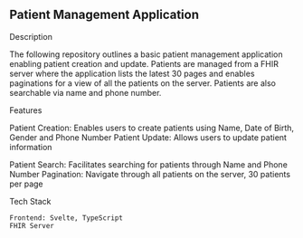 ## Patient Management Application

Description

The following repository outlines a basic patient management application enabling patient creation and update. Patients are managed from a FHIR server where the application lists the latest 30 pages and enables paginations for a view of all the patients on the server. Patients are also searchable via name and phone number.

Features

  Patient Creation: Enables users to create patients using Name, Date of Birth, Gender and Phone Number
  Patient Update: Allows users to update patient information
  
  Patient Search: Facilitates searching for patients through Name and Phone Number
  Pagination: Navigate through all patients on the server, 30 patients per page
  

Tech Stack

    Frontend: Svelte, TypeScript
    FHIR Server




